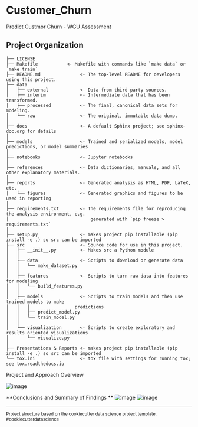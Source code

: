 Customer_Churn
==============================

Predict Custmor Churn - WGU Assessment

Project Organization
------------

    ├── LICENSE
    ├── Makefile           <- Makefile with commands like `make data` or `make train`
    ├── README.md               <- The top-level README for developers using this project.
    ├── data
    │   ├── external            <- Data from third party sources.
    │   ├── interim             <- Intermediate data that has been transformed.
    │   ├── processed           <- The final, canonical data sets for modeling.
    │   └── raw                 <- The original, immutable data dump.
    │
    ├── docs                    <- A default Sphinx project; see sphinx-doc.org for details
    │
    ├── models                  <- Trained and serialized models, model predictions, or model summaries
    │
    ├── notebooks               <- Jupyter notebooks
    │
    ├── references              <- Data dictionaries, manuals, and all other explanatory materials.
    │
    ├── reports                 <- Generated analysis as HTML, PDF, LaTeX, etc.
    │   └── figures             <- Generated graphics and figures to be used in reporting
    │
    ├── requirements.txt        <- The requirements file for reproducing the analysis environment, e.g.
    │                               generated with `pip freeze > requirements.txt`
    │
    ├── setup.py                <- makes project pip installable (pip install -e .) so src can be imported
    ├── src                     <- Source code for use in this project.
    │   ├── __init__.py         <- Makes src a Python module
    │   │
    │   ├── data                <- Scripts to download or generate data
    │   │   └── make_dataset.py
    │   │
    │   ├── features            <- Scripts to turn raw data into features for modeling
    │   │   └── build_features.py
    │   │
    │   ├── models              <- Scripts to train models and then use trained models to make
    │   │   │                 predictions
    │   │   ├── predict_model.py
    │   │   └── train_model.py
    │   │
    │   └── visualization       <- Scripts to create exploratory and results oriented visualizations
    │       └── visualize.py
    │
    ├── Presentations & Reports <- makes project pip installable (pip install -e .) so src can be imported
    └── tox.ini                 <- tox file with settings for running tox; see tox.readthedocs.io
    
<p> <medium> Project and Approach Overview </medium></p>
    
![image](https://user-images.githubusercontent.com/61843133/120349326-0650af00-c2cc-11eb-8d05-ffd633d69c27.png)

**Conclusions and Summary of Findings **
![image](https://user-images.githubusercontent.com/61843133/120349394-16688e80-c2cc-11eb-8aba-a73b87110835.png)
![image](https://user-images.githubusercontent.com/61843133/120349410-19637f00-c2cc-11eb-8674-3dba6dc0cc10.png)

--------
<p><small>Project structure based on the cookiecutter data science project template</a>. #cookiecutterdatascience</small></p>
